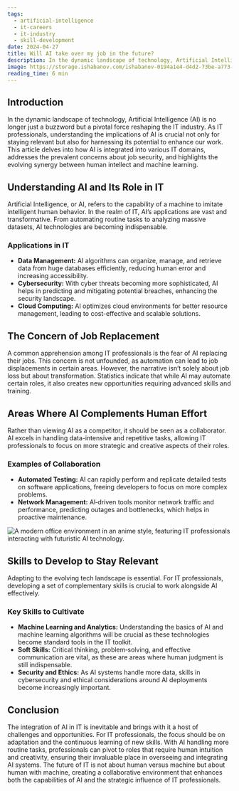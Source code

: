 ```yaml
---
tags:
  - artificial-intelligence
  - it-careers
  - it-industry
  - skill-development
date: 2024-04-27
title: Will AI take over my job in the future?
description: In the dynamic landscape of technology, Artificial Intelligence (AI) is no longer just a buzzword but a pivotal force reshaping the IT industry. As IT professionals, understanding the implications of AI is crucial not only for staying relevant but also for harnessing its potential to enhance our work. This article delves into how AI is integrated into various IT domains, addresses the prevalent concerns about job security, and highlights the evolving synergy between human intellect and machine learning.
image: https://storage.ishabanov.com/ishabanov-0194a1e4-d4d2-73be-a773-809a8c58a186/media/syWfeBY087amQ8SrkLD7JYJvnABJaBsUAfMBwcOs.jpg
reading_time: 6 min
---
```


## Introduction

In the dynamic landscape of technology, Artificial Intelligence (AI) is no longer just a buzzword but a pivotal force reshaping the IT industry. As IT professionals, understanding the implications of AI is crucial not only for staying relevant but also for harnessing its potential to enhance our work. This article delves into how AI is integrated into various IT domains, addresses the prevalent concerns about job security, and highlights the evolving synergy between human intellect and machine learning.

## Understanding AI and Its Role in IT

Artificial Intelligence, or AI, refers to the capability of a machine to imitate intelligent human behavior. In the realm of IT, AI’s applications are vast and transformative. From automating routine tasks to analyzing massive datasets, AI technologies are becoming indispensable.

### Applications in IT

- **Data Management:** AI algorithms can organize, manage, and retrieve data from huge databases efficiently, reducing human error and increasing accessibility.
- **Cybersecurity:** With cyber threats becoming more sophisticated, AI helps in predicting and mitigating potential breaches, enhancing the security landscape.
- **Cloud Computing:** AI optimizes cloud environments for better resource management, leading to cost-effective and scalable solutions.

## The Concern of Job Replacement

A common apprehension among IT professionals is the fear of AI replacing their jobs. This concern is not unfounded, as automation can lead to job displacements in certain areas. However, the narrative isn’t solely about job loss but about transformation. Statistics indicate that while AI may automate certain roles, it also creates new opportunities requiring advanced skills and training.

## Areas Where AI Complements Human Effort

Rather than viewing AI as a competitor, it should be seen as a collaborator. AI excels in handling data-intensive and repetitive tasks, allowing IT professionals to focus on more strategic and creative aspects of their roles.

### Examples of Collaboration

- **Automated Testing:** AI can rapidly perform and replicate detailed tests on software applications, freeing developers to focus on more complex problems.
- **Network Management:** AI‑driven tools monitor network traffic and performance, predicting outages and bottlenecks, which helps in proactive maintenance.

![A modern office environment in an anime style, featuring IT professionals interacting with futuristic AI technology.](https://storage.ishabanov.com/ishabanov-0194a1e4-d4d2-73be-a773-809a8c58a186/media/wY9mYRSPiXGQmo9avYsTgm7fOdmj73G9hnOgjNKy.jpg)

## Skills to Develop to Stay Relevant

Adapting to the evolving tech landscape is essential. For IT professionals, developing a set of complementary skills is crucial to work alongside AI effectively.

### Key Skills to Cultivate

- **Machine Learning and Analytics:** Understanding the basics of AI and machine learning algorithms will be crucial as these technologies become standard tools in the IT toolkit.
- **Soft Skills:** Critical thinking, problem‑solving, and effective communication are vital, as these are areas where human judgment is still indispensable.
- **Security and Ethics:** As AI systems handle more data, skills in cybersecurity and ethical considerations around AI deployments become increasingly important.

## Conclusion

The integration of AI in IT is inevitable and brings with it a host of challenges and opportunities. For IT professionals, the focus should be on adaptation and the continuous learning of new skills. With AI handling more routine tasks, professionals can pivot to roles that require human intuition and creativity, ensuring their invaluable place in overseeing and integrating AI systems. The future of IT is not about human versus machine but about human with machine, creating a collaborative environment that enhances both the capabilities of AI and the strategic influence of IT professionals.
